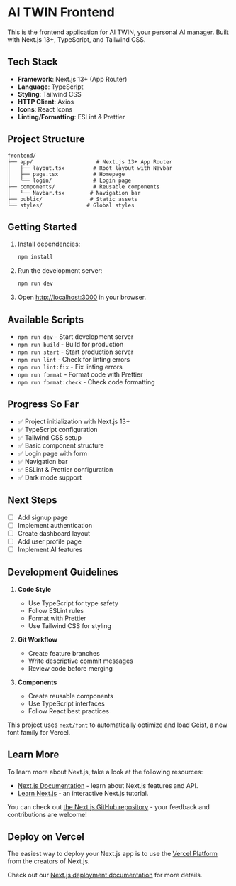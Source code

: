 # AI TWIN Frontend

This is the frontend application for AI TWIN, your personal AI manager. Built with Next.js 13+, TypeScript, and Tailwind CSS.

## Tech Stack

- **Framework**: Next.js 13+ (App Router)
- **Language**: TypeScript
- **Styling**: Tailwind CSS
- **HTTP Client**: Axios
- **Icons**: React Icons
- **Linting/Formatting**: ESLint & Prettier

## Project Structure

```
frontend/
├── app/                    # Next.js 13+ App Router
│   ├── layout.tsx         # Root layout with Navbar
│   ├── page.tsx           # Homepage
│   └── login/             # Login page
├── components/            # Reusable components
│   └── Navbar.tsx        # Navigation bar
├── public/               # Static assets
└── styles/              # Global styles
```

## Getting Started

1. Install dependencies:
   ```bash
   npm install
   ```

2. Run the development server:
   ```bash
   npm run dev
   ```

3. Open [http://localhost:3000](http://localhost:3000) in your browser.

## Available Scripts

- `npm run dev` - Start development server
- `npm run build` - Build for production
- `npm run start` - Start production server
- `npm run lint` - Check for linting errors
- `npm run lint:fix` - Fix linting errors
- `npm run format` - Format code with Prettier
- `npm run format:check` - Check code formatting

## Progress So Far

- ✅ Project initialization with Next.js 13+
- ✅ TypeScript configuration
- ✅ Tailwind CSS setup
- ✅ Basic component structure
- ✅ Login page with form
- ✅ Navigation bar
- ✅ ESLint & Prettier configuration
- ✅ Dark mode support

## Next Steps

- [ ] Add signup page
- [ ] Implement authentication
- [ ] Create dashboard layout
- [ ] Add user profile page
- [ ] Implement AI features

## Development Guidelines

1. **Code Style**
   - Use TypeScript for type safety
   - Follow ESLint rules
   - Format with Prettier
   - Use Tailwind CSS for styling

2. **Git Workflow**
   - Create feature branches
   - Write descriptive commit messages
   - Review code before merging

3. **Components**
   - Create reusable components
   - Use TypeScript interfaces
   - Follow React best practices

This project uses [`next/font`](https://nextjs.org/docs/app/building-your-application/optimizing/fonts) to automatically optimize and load [Geist](https://vercel.com/font), a new font family for Vercel.

## Learn More

To learn more about Next.js, take a look at the following resources:

- [Next.js Documentation](https://nextjs.org/docs) - learn about Next.js features and API.
- [Learn Next.js](https://nextjs.org/learn) - an interactive Next.js tutorial.

You can check out [the Next.js GitHub repository](https://github.com/vercel/next.js) - your feedback and contributions are welcome!

## Deploy on Vercel

The easiest way to deploy your Next.js app is to use the [Vercel Platform](https://vercel.com/new?utm_medium=default-template&filter=next.js&utm_source=create-next-app&utm_campaign=create-next-app-readme) from the creators of Next.js.

Check out our [Next.js deployment documentation](https://nextjs.org/docs/app/building-your-application/deploying) for more details.
